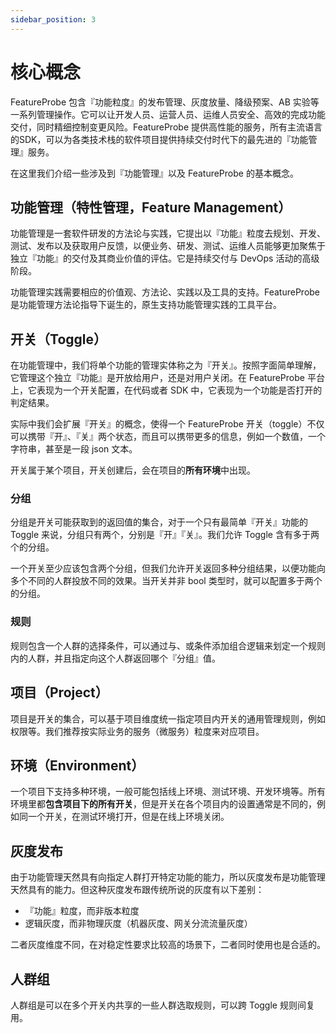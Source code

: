 ```yaml
---
sidebar_position: 3
---
```


# 核心概念

FeatureProbe 包含『功能粒度』的发布管理、灰度放量、降级预案、AB 实验等一系列管理操作。它可以让开发人员、运营人员、运维人员安全、高效的完成功能交付，同时精细控制变更风险。FeatureProbe
提供高性能的服务，所有主流语言的SDK，可以为各类技术栈的软件项目提供持续交付时代下的最先进的『功能管理』服务。

在这里我们介绍一些涉及到『功能管理』以及 FeatureProbe 的基本概念。

## 功能管理（特性管理，Feature Management）

功能管理是一套软件研发的方法论与实践，它提出以『功能』粒度去规划、开发、测试、发布以及获取用户反馈，以便业务、研发、测试、运维人员能够更加聚焦于独立『功能』的交付及其商业价值的评估。它是持续交付与 DevOps 活动的高级阶段。

功能管理实践需要相应的价值观、方法论、实践以及工具的支持。FeatureProbe 是功能管理方法论指导下诞生的，原生支持功能管理实践的工具平台。

## 开关（Toggle）

在功能管理中，我们将单个功能的管理实体称之为『开关』。按照字面简单理解，它管理这个独立『功能』是开放给用户，还是对用户关闭。在 FeatureProbe 平台上，它表现为一个开关配置，在代码或者 SDK 中，它表现为一个功能是否打开的判定结果。

实际中我们会扩展『开关』的概念，使得一个 FeatureProbe 开关（toggle）不仅可以携带『开』、『关』两个状态，而且可以携带更多的信息，例如一个数值，一个字符串，甚至是一段 json 文本。

开关属于某个项目，开关创建后，会在项目的**所有环境**中出现。

### 分组

分组是开关可能获取到的返回值的集合，对于一个只有最简单『开关』功能的 Toggle 来说，分组只有两个，分别是『开』『关』。我们允许 Toggle 含有多于两个的分组。

一个开关至少应该包含两个分组，但我们允许开关返回多种分组结果，以便功能向多个不同的人群投放不同的效果。当开关并非 bool 类型时，就可以配置多于两个的分组。

### 规则

规则包含一个人群的选择条件，可以通过与、或条件添加组合逻辑来划定一个规则内的人群，并且指定向这个人群返回哪个『分组』值。

## 项目（Project）

项目是开关的集合，可以基于项目维度统一指定项目内开关的通用管理规则，例如权限等。我们推荐按实际业务的服务（微服务）粒度来对应项目。

## 环境（Environment）

一个项目下支持多种环境，一般可能包括线上环境、测试环境、开发环境等。所有环境里都**包含项目下的所有开关**，但是开关在各个项目内的设置通常是不同的，例如同一个开关，在测试环境打开，但是在线上环境关闭。

## 灰度发布

由于功能管理天然具有向指定人群打开特定功能的能力，所以灰度发布是功能管理天然具有的能力。但这种灰度发布跟传统所说的灰度有以下差别：

* 『功能』粒度，而非版本粒度
* 逻辑灰度，而非物理灰度（机器灰度、网关分流流量灰度）

二者灰度维度不同，在对稳定性要求比较高的场景下，二者同时使用也是合适的。

## 人群组

人群组是可以在多个开关内共享的一些人群选取规则，可以跨 Toggle 规则间复用。